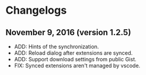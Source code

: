# Changelogs

## November 9, 2016 (version 1.2.5)
  - ADD: Hints of the synchronization.
  - ADD: Reload dialog after extensions are synced.
  - ADD: Support download settings from public Gist.
  - FIX: Synced extensions aren't managed by vscode.
